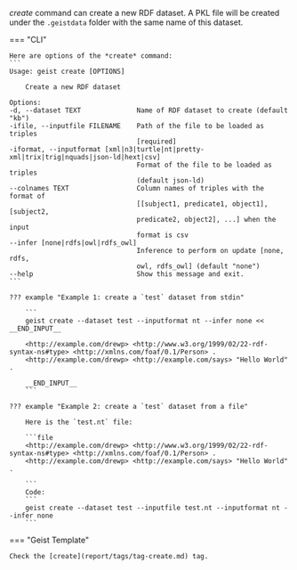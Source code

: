 *create* command can create a new RDF dataset. A PKL file will be created under the `.geistdata` folder with the same name of this dataset.

=== "CLI"

    Here are options of the *create* command:
    ```
    Usage: geist create [OPTIONS]

        Create a new RDF dataset

    Options:
    -d, --dataset TEXT              Name of RDF dataset to create (default "kb")
    -ifile, --inputfile FILENAME    Path of the file to be loaded as triples
                                    [required]
    -iformat, --inputformat [xml|n3|turtle|nt|pretty-xml|trix|trig|nquads|json-ld|hext|csv]
                                    Format of the file to be loaded as triples
                                    (default json-ld)
    --colnames TEXT                 Column names of triples with the format of
                                    [[subject1, predicate1, object1], [subject2,
                                    predicate2, object2], ...] when the input
                                    format is csv
    --infer [none|rdfs|owl|rdfs_owl]
                                    Inference to perform on update [none, rdfs,
                                    owl, rdfs_owl] (default "none")
    --help                          Show this message and exit.
    ```

    ??? example "Example 1: create a `test` dataset from stdin"

        ```
        geist create --dataset test --inputformat nt --infer none << __END_INPUT__

        <http://example.com/drewp> <http://www.w3.org/1999/02/22-rdf-syntax-ns#type> <http://xmlns.com/foaf/0.1/Person> .
        <http://example.com/drewp> <http://example.com/says> "Hello World" .

        __END_INPUT__
        ```
    
    ??? example "Example 2: create a `test` dataset from a file"

        Here is the `test.nt` file:

        ```file
        <http://example.com/drewp> <http://www.w3.org/1999/02/22-rdf-syntax-ns#type> <http://xmlns.com/foaf/0.1/Person> .
        <http://example.com/drewp> <http://example.com/says> "Hello World" .

        ```
        Code:
        ```
        geist create --dataset test --inputfile test.nt --inputformat nt --infer none
        ```

=== "Geist Template"
    
    Check the [create](report/tags/tag-create.md) tag.
